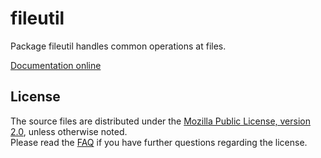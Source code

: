 # fileutil

Package fileutil handles common operations at files.

[Documentation online](https://pkg.go.dev/github.com/tredoe/fileutil)


## License

The source files are distributed under the [Mozilla Public License, version 2.0](http://mozilla.org/MPL/2.0/),
unless otherwise noted.  
Please read the [FAQ](http://www.mozilla.org/MPL/2.0/FAQ.html)
if you have further questions regarding the license.
